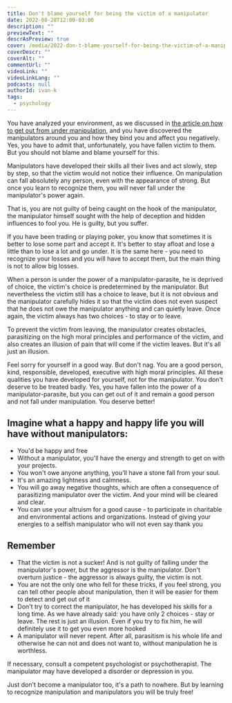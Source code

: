 ```yaml
---
title: Don't blame yourself for being the victim of a manipulator
date: 2022-08-28T12:00-03:00
description: ""
previewText: ""
descrAsPreview: true
cover: /media/2022-don-t-blame-yourself-for-being-the-victim-of-a-manipulator.avif
coverDescr: ""
coverAlt: ""
commentUrl: ""
videoLink: ""
videoLinkLang: ""
podcasts: null
authorId: ivan-k
tags:
  - psychology
---
```

You have analyzed your environment, as we discussed in [the article on how to get out from under manipulation](2022-how-to-get-out-from-under-manipulation-first-we-discover-the-connections), and you have discovered the manipulators around you and how they bind you and affect you negatively. Yes, you have to admit that, unfortunately, you have fallen victim to them. But you should not blame and blame yourself for this.

Manipulators have developed their skills all their lives and act slowly, step by step, so that the victim would not notice their influence. On manipulation can fall absolutely any person, even with the appearance of strong. But once you learn to recognize them, you will never fall under the manipulator's power again.

That is, you are not guilty of being caught on the hook of the manipulator, the manipulator himself sought with the help of deception and hidden influences to fool you. He is guilty, but you suffer.

If you have been trading or playing poker, you know that sometimes it is better to lose some part and accept it. It's better to stay afloat and lose a little than to lose a lot and go under. It is the same here - you need to recognize your losses and you will have to accept them, but the main thing is not to allow big losses.

When a person is under the power of a manipulator-parasite, he is deprived of choice, the victim's choice is predetermined by the manipulator. But nevertheless the victim still has a choice to leave, but it is not obvious and the manipulator carefully hides it so that the victim does not even suspect that he does not owe the manipulator anything and can quietly leave. Once again, the victim always has two choices - to stay or to leave.

To prevent the victim from leaving, the manipulator creates obstacles, parasitizing on the high moral principles and performance of the victim, and also creates an illusion of pain that will come if the victim leaves. But it's all just an illusion.

Feel sorry for yourself in a good way. But don't nag. You are a good person, kind, responsible, developed, executive with high moral principles. All these qualities you have developed for yourself, not for the manipulator. You don't deserve to be treated badly. Yes, you have fallen into the power of a manipulator-parasite, but you can get out of it and remain a good person and not fall under manipulation. You deserve better!

## Imagine what a happy and happy life you will have without manipulators:

- You'd be happy and free
- Without a manipulator, you'll have the energy and strength to get on with your projects.
- You won't owe anyone anything, you'll have a stone fall from your soul.
- It's an amazing lightness and calmness.
- You will go away negative thoughts, which are often a consequence of parasitizing manipulator over the victim. And your mind will be cleared and clear.
- You can use your altruism for a good cause - to participate in charitable and environmental actions and organizations. Instead of giving your energies to a selfish manipulator who will not even say thank you

## Remember

- That the victim is not a sucker! And is not guilty of falling under the manipulator's power, but the aggressor is the manipulator. Don't overturn justice - the aggressor is always guilty, the victim is not.
- You are not the only one who fell for these tricks, if you feel strong, you can tell other people about manipulation, then it will be easier for them to detect and get out of it
- Don't try to correct the manipulator, he has developed his skills for a long time. As we have already said: you have only 2 choices - stay or leave. The rest is just an illusion. Even if you try to fix him, he will definitely use it to get you even more hooked
- A manipulator will never repent. After all, parasitism is his whole life and otherwise he can not and does not want to, without manipulation he is worthless.

If necessary, consult a competent psychologist or psychotherapist. The manipulator may have developed a disorder or depression in you.

Just don't become a manipulator too, it's a path to nowhere. But by learning to recognize manipulation and manipulators you will be truly free!

